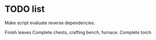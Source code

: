 # TODO list

Make script evaluate reverse dependencies.

Finish leaves
Complete chests, crafting bench, furnace.
Complete torch
